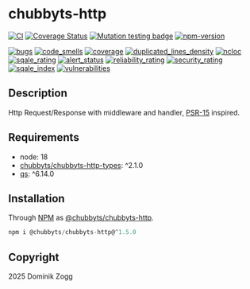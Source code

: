 # chubbyts-http

[![CI](https://github.com/chubbyts/chubbyts-http/workflows/CI/badge.svg?branch=master)](https://github.com/chubbyts/chubbyts-http/actions?query=workflow%3ACI)
[![Coverage Status](https://coveralls.io/repos/github/chubbyts/chubbyts-http/badge.svg?branch=master)](https://coveralls.io/github/chubbyts/chubbyts-http?branch=master)
[![Mutation testing badge](https://img.shields.io/endpoint?style=flat&url=https%3A%2F%2Fbadge-api.stryker-mutator.io%2Fgithub.com%2Fchubbyts%2Fchubbyts-http%2Fmaster)](https://dashboard.stryker-mutator.io/reports/github.com/chubbyts/chubbyts-http/master)
[![npm-version](https://img.shields.io/npm/v/@chubbyts/chubbyts-http.svg)](https://www.npmjs.com/package/@chubbyts/chubbyts-http)

[![bugs](https://sonarcloud.io/api/project_badges/measure?project=chubbyts_chubbyts-http&metric=bugs)](https://sonarcloud.io/dashboard?id=chubbyts_chubbyts-http)
[![code_smells](https://sonarcloud.io/api/project_badges/measure?project=chubbyts_chubbyts-http&metric=code_smells)](https://sonarcloud.io/dashboard?id=chubbyts_chubbyts-http)
[![coverage](https://sonarcloud.io/api/project_badges/measure?project=chubbyts_chubbyts-http&metric=coverage)](https://sonarcloud.io/dashboard?id=chubbyts_chubbyts-http)
[![duplicated_lines_density](https://sonarcloud.io/api/project_badges/measure?project=chubbyts_chubbyts-http&metric=duplicated_lines_density)](https://sonarcloud.io/dashboard?id=chubbyts_chubbyts-http)
[![ncloc](https://sonarcloud.io/api/project_badges/measure?project=chubbyts_chubbyts-http&metric=ncloc)](https://sonarcloud.io/dashboard?id=chubbyts_chubbyts-http)
[![sqale_rating](https://sonarcloud.io/api/project_badges/measure?project=chubbyts_chubbyts-http&metric=sqale_rating)](https://sonarcloud.io/dashboard?id=chubbyts_chubbyts-http)
[![alert_status](https://sonarcloud.io/api/project_badges/measure?project=chubbyts_chubbyts-http&metric=alert_status)](https://sonarcloud.io/dashboard?id=chubbyts_chubbyts-http)
[![reliability_rating](https://sonarcloud.io/api/project_badges/measure?project=chubbyts_chubbyts-http&metric=reliability_rating)](https://sonarcloud.io/dashboard?id=chubbyts_chubbyts-http)
[![security_rating](https://sonarcloud.io/api/project_badges/measure?project=chubbyts_chubbyts-http&metric=security_rating)](https://sonarcloud.io/dashboard?id=chubbyts_chubbyts-http)
[![sqale_index](https://sonarcloud.io/api/project_badges/measure?project=chubbyts_chubbyts-http&metric=sqale_index)](https://sonarcloud.io/dashboard?id=chubbyts_chubbyts-http)
[![vulnerabilities](https://sonarcloud.io/api/project_badges/measure?project=chubbyts_chubbyts-http&metric=vulnerabilities)](https://sonarcloud.io/dashboard?id=chubbyts_chubbyts-http)

## Description

Http Request/Response with middleware and handler, [PSR-15][2] inspired.

## Requirements

 * node: 18
 * [chubbyts/chubbyts-http-types][3]: ^2.1.0
 * [qs][4]: ^6.14.0

## Installation

Through [NPM](https://www.npmjs.com) as [@chubbyts/chubbyts-http][1].

```ts
npm i @chubbyts/chubbyts-http@^1.5.0
```

## Copyright

2025 Dominik Zogg

[1]: https://www.npmjs.com/package/@chubbyts/chubbyts-http
[2]: https://www.php-fig.org/psr/psr-15
[3]: https://www.npmjs.com/package/@chubbyts/chubbyts-http-types
[4]: https://www.npmjs.com/package/qs
